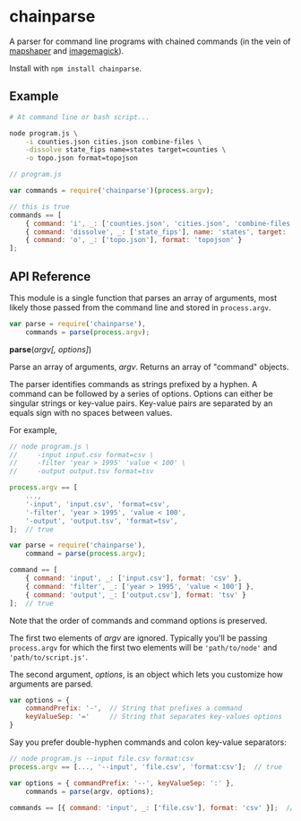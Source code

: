 # chainparse

A parser for command line programs with chained commands (in the vein of [mapshaper](https://github.com/mbloch/mapshaper/wiki/Command-Reference) and [imagemagick](https://www.imagemagick.org/script/command-line-processing.php)). 

Install with `npm install chainparse`.

## Example

```bash
# At command line or bash script...

node program.js \
    -i counties.json cities.json combine-files \
    -dissolve state_fips name=states target=counties \
    -o topo.json format=topojson
```

```js
// program.js

var commands = require('chainparse')(process.argv);

// this is true
commands == [
    { command: 'i', _: ['counties.json', 'cities.json', 'combine-files']},
    { command: 'dissolve', _: ['state_fips'], name: 'states', target: 'counties' },
    { command: 'o', _: ['topo.json'], format: 'topojson' }
];
```

## API Reference

This module is a single function that parses an array of arguments, most likely those passed from the command line and stored in `process.argv`.

```js
var parse = require('chainparse'),
    commands = parse(process.argv);
```

**parse**(*argv[, options]*)

Parse an array of arguments, *argv*. Returns an array of "command" objects.

The parser identifies commands as strings prefixed by a hyphen. A command can be followed by a series of options. Options can either be singular strings or key-value pairs. Key-value pairs are separated by an equals sign with no spaces between values.

For example, 
```js
// node program.js \
//     -input input.csv format=csv \
//     -filter 'year > 1995' 'value < 100' \
//     -output output.tsv format=tsv

process.argv == [
    ...,
    '-input', 'input.csv', 'format=csv',
    '-filter', 'year > 1995', 'value < 100',
    '-output', 'output.tsv', 'format=tsv',
];  // true

var parse = require('chainparse'),
    command = parse(process.argv);

command == [
    { command: 'input', _: ['input.csv'], format: 'csv' },
    { command: 'filter', _: ['year > 1995', 'value < 100'] },
    { command: 'output', _: ['output.csv'], format: 'tsv' }
];  // true
```

Note that the order of commands and command options is preserved.

The first two elements of *argv* are ignored. Typically you'll be passing `process.argv` for which the first two elements will be `'path/to/node'` and `'path/to/script.js'`.

The second argument, *options*, is an object which lets you customize how arguments are parsed.

```js
var options = {
    commandPrefix: '-',  // String that prefixes a command
    keyValueSep: '='     // String that separates key-values options 
}
```

Say you prefer double-hyphen commands and colon key-value separators:
```js
// node program.js --input file.csv format:csv
process.argv == [..., '--input', 'file.csv', 'format:csv'];  // true

var options = { commandPrefix: '--', keyValueSep: ':' },
    commands = parse(argv, options);

commands == [{ command: 'input', _: ['file.csv'], format: 'csv' }];  // true
```
